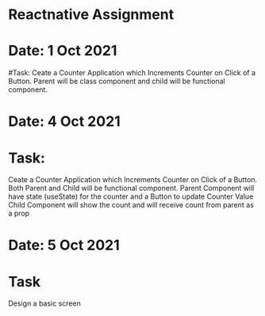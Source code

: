 # Reactnative Assignment

# Date: 1 Oct 2021
#Task: 
Ceate a Counter Application which Increments Counter on Click of a Button.
Parent will be class component and child will be functional component.

# Date: 4 Oct 2021
# Task:
Ceate a Counter Application which Increments Counter on Click of a Button.
Both Parent and Child will be functional component.
Parent Component will have state (useState) for the counter and a Button to update Counter Value
Child Component will show the count and will receive count from parent as a prop

# Date: 5 Oct 2021
# Task
Design a basic screen
